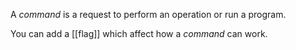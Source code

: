 A *command* is a request to perform an operation or run a program. 

You can add a [[flag]] which affect how a *command* can work. 